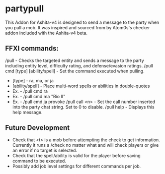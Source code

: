 # partypull
This Addon for Ashita-v4 is designed to send a message to the party when you pull a mob.  It was inspired and sourced from by Atom0s's checker addon included with the Ashita-v4 beta.

## FFXI commands:
/pull - Checks the targeted entity and sends a message to the party including entity level, difficulty rating, and defense/evasion ratings.
/pull cmd [type] [ability/spell] - Set the command executed when pulling.
* [type] - ra, ma, or ja
* [ability/spell] - Place multi-word spells or abilities in double-quotes
* Ex. - /pull cmd ra
* Ex. - /pull cmd ma "Bio II"
* Ex. - /pull cmd ja provoke
/pull call \<n\> - Set the call number inserted into the party chat string. Set to 0 to disable.
/pull help - Displays this help message.

## Future Development
* Check that \<t\> is a mob before attempting the check to get information.  Currently it runs a /check no matter what and will check players or give an error if no target is selected.
* Check that the spell/ability is valid for the player before saving command to be executed.
* Possibly add job level settings for different commands per job.